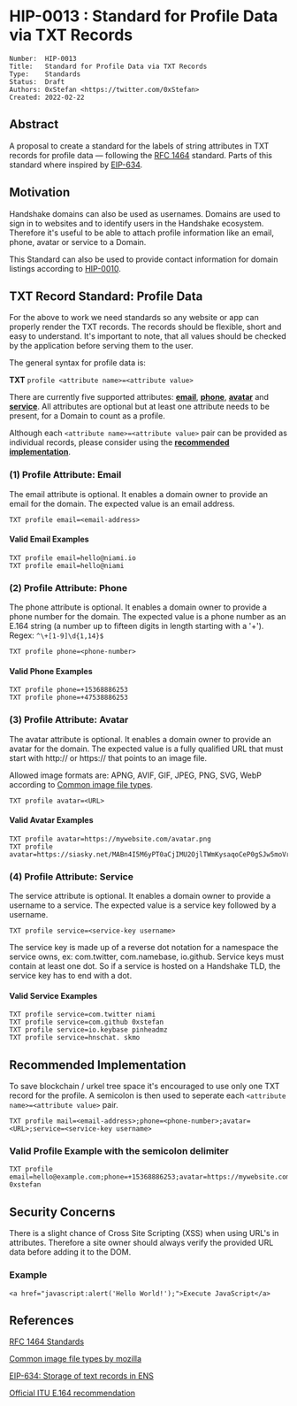 # HIP-0013 : Standard for Profile Data via TXT Records 

```
Number:  HIP-0013
Title:   Standard for Profile Data via TXT Records 
Type:    Standards
Status:  Draft
Authors: 0xStefan <https://twitter.com/0xStefan>
Created: 2022-02-22
```

## Abstract

A proposal to create a standard for the labels of string attributes in TXT records for profile data — following the [RFC 1464](https://datatracker.ietf.org/doc/html/rfc1464) standard. Parts of this standard where inspired by [EIP-634](https://eips.ethereum.org/EIPS/eip-634).

## Motivation

Handshake domains can also be used as usernames. Domains are used to sign in to websites and to identify users in the Handshake ecosystem. Therefore it's useful to be able to attach profile information like an email, phone, avatar or service to a Domain.

This Standard can also be used to provide contact information for domain listings according to [HIP-0010](https://github.com/handshake-org/HIPs/blob/master/HIP-0010.md).

## TXT Record Standard: Profile Data

For the above to work we need standards so any website or app can properly render the TXT records. The records should be flexible, short and easy to understand. It's important to note, that all values should be checked by the application before serving them to the user.

The general syntax for profile data is:

**TXT** `profile <attribute name>=<attribute value>`

There are currently five supported attributes: **[email](#email)**, **[phone](#phone)**, **[avatar](#avatar)** and **[service](#service)**. All attributes are optional but at least one attribute needs to be present, for a Domain to count as a profile.

Although each `<attribute name>=<attribute value>` pair can be provided as individual records, please consider using the **[recommended implementation](#alt)**.

### <a id="email"></a> (1) Profile Attribute: Email

The email attribute is optional. It enables a domain owner to provide an email for the domain. The expected value is an email address.

```
TXT profile email=<email-address>
```

#### Valid Email Examples

```
TXT profile email=hello@niami.io
TXT profile email=hello@niami
```

### <a id="phone"></a> (2) Profile Attribute: Phone

The phone attribute is optional. It enables a domain owner to provide a phone number for the domain. The expected value is a phone number as an E.164 string (a number up to fifteen digits in length starting with a '+'). Regex: `^\+[1-9]\d{1,14}$`

```
TXT profile phone=<phone-number>
```

#### Valid Phone Examples

```
TXT profile phone=+15368886253
TXT profile phone=+47538886253
```

### <a id="avatar"></a> (3) Profile Attribute: Avatar

The avatar attribute is optional. It enables a domain owner to provide an avatar for the domain. The expected value is a fully qualified URL that must start with http:// or https:// that points to an image file.

Allowed image formats are: APNG, AVIF, GIF, JPEG, PNG, SVG, WebP according to [Common image file types](https://developer.mozilla.org/en-US/docs/Web/Media/Formats/Image_types).

```
TXT profile avatar=<URL>
```

#### Valid Avatar Examples

```
TXT profile avatar=https://mywebsite.com/avatar.png
TXT profile avatar=https://siasky.net/MABn4I5M6yPT0aCjIMU2OjlTWmKysaqoCeP0gSJw5moVrg
```

### <a id="service"></a> (4) Profile Attribute: Service

The service attribute is optional. It enables a domain owner to provide a username to a service. The expected value is a service key followed by a username.

```
TXT profile service=<service-key username>
```

The service key is made up of a reverse dot notation for a namespace the service owns, ex: com.twitter, com.namebase, io.github. Service keys must contain at least one dot. So if a service is hosted on a Handshake TLD, the service key has to end with a dot.

#### Valid Service Examples

```
TXT profile service=com.twitter niami
TXT profile service=com.github 0xstefan
TXT profile service=io.keybase pinheadmz
TXT profile service=hnschat. skmo
```

## <a id="alt"></a> Recommended Implementation

To save blockchain / urkel tree space it's encouraged to use only one TXT record for the profile. A semicolon is then used to seperate each `<attribute name>=<attribute value>` pair.

```
TXT profile mail=<email-address>;phone=<phone-number>;avatar=<URL>;service=<service-key username>
```

### Valid Profile Example with the semicolon delimiter

```
TXT profile email=hello@example.com;phone=+15368886253;avatar=https://mywebsite.com/avatar.png;service=com.github 0xstefan
```

## Security Concerns

There is a slight chance of Cross Site Scripting (XSS) when using URL's in attributes. Therefore a site owner should always verify the provided URL data before adding it to the DOM.

### Example

`<a href="javascript:alert('Hello World!');">Execute JavaScript</a>`

## References

[RFC 1464 Standards](https://datatracker.ietf.org/doc/html/rfc1464)

[Common image file types by mozilla](https://developer.mozilla.org/en-US/docs/Web/Media/Formats/Image_types)

[EIP-634: Storage of text records in ENS](https://eips.ethereum.org/EIPS/eip-634)

[Official ITU E.164 recommendation](https://www.itu.int/rec/T-REC-E.164/en)
